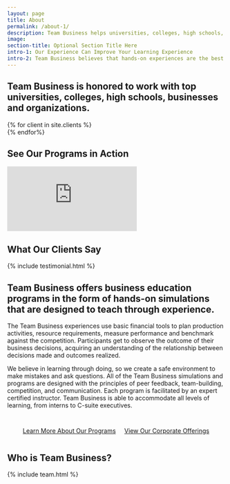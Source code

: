 ```yaml
---
layout: page
title: About
permalink: /about-1/
description: Team Business helps universities, colleges, high schools, businesses, and organizations build business experience through specialized programs and workshops.
image:
section-title: Optional Section Title Here
intro-1: Our Experience Can Improve Your Learning Experience
intro-2: Team Business believes that hands-on experiences are the best way to build business experience. So our goal is to create safe places for those experiences to happen.
---
```


## Team Business is honored to work with top universities, colleges, high schools, businesses and organizations.

<!-- Client Logo Display -->
<div class="client-logo-wrapper">
  {% for client in site.clients %}
  <div class="client-logo-item" style="background-image: url({{ client.logo }});"></div>
  {% endfor%}
</div>

## See Our Programs in Action

<iframe class="video" src="https://www.youtube.com/embed/M9_TtXZFefc" frameborder="0" allow="accelerometer; autoplay; encrypted-media; gyroscope; picture-in-picture" allowfullscreen></iframe>

## What Our Clients Say

<!-- Testimonials -->
{% include testimonial.html %}

## Team Business offers business education programs in the form of hands-on simulations that are designed to teach through experience.

The Team Business experiences use basic financial tools to plan production activities, resource requirements, measure performance and benchmark against the competition. Participants get to observe the outcome of their business decisions, acquiring an understanding of the relationship between decisions made and outcomes realized.

We believe in learning through doing, so we create a safe environment to make mistakes and ask questions. All of the Team Business simulations and programs are designed with the principles of peer feedback, team-building, competition, and communication. Each program is facilitated by an expert certified instructor. Team Business is able to accommodate all levels of learning, from interns to C-suite executives.

<!-- Buttons -->
<div style="display:flex; justify-content:center; flex-wrap:wrap; margin:2rem 0;">
  <a href="#" class="btn btn-default" style="margin:10px;">Learn More About Our Programs</a>
  <a href="#" class="btn btn-default" style="margin:10px;">View Our Corporate Offerings</a>
</div>

## Who is Team Business?

{% include team.html %}
